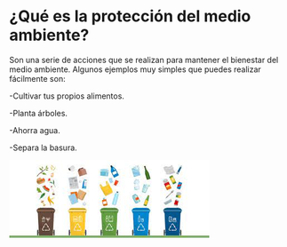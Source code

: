 # ¿Qué es la protección del medio ambiente?

Son una serie de acciones que se realizan para mantener el bienestar del medio ambiente. Algunos ejemplos muy simples que puedes realizar fácilmente son:

  -Cultivar tus propios alimentos.
  
  -Planta árboles.
  
  -Ahorra agua.
  
  -Separa la basura.
  
  ![SB](/imagenes/separabasura.jpeg)
